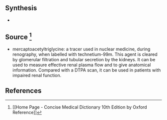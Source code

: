 ## Synthesis
- 
## Source [^1]
- mercaptoacetyltriglycine: a tracer used in nuclear medicine, during renography, when labelled with technetium-99m. This agent is cleared by glomerular filtration and tubular secretion by the kidneys. It can be used to measure effective renal plasma flow and to give anatomical information. Compared with a DTPA scan, it can be used in patients with impaired renal function.
## References

[^1]: [[Home Page - Concise Medical Dictionary 10th Edition by Oxford Reference]]